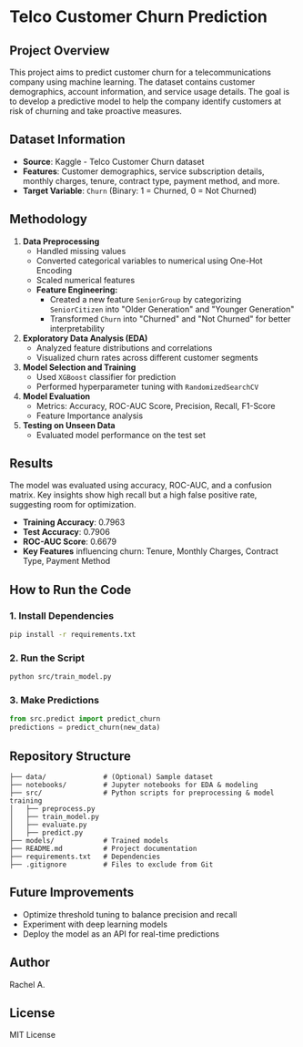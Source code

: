 # Telco Customer Churn Prediction

## Project Overview

This project aims to predict customer churn for a telecommunications company using machine learning. The dataset contains customer demographics, account information, and service usage details. The goal is to develop a predictive model to help the company identify customers at risk of churning and take proactive measures.

## Dataset Information

- **Source**: Kaggle - Telco Customer Churn dataset
- **Features**: Customer demographics, service subscription details, monthly charges, tenure, contract type, payment method, and more.
- **Target Variable**: `Churn` (Binary: 1 = Churned, 0 = Not Churned)

## Methodology

1. **Data Preprocessing**
   - Handled missing values
   - Converted categorical variables to numerical using One-Hot Encoding
   - Scaled numerical features
   - **Feature Engineering:**
     - Created a new feature `SeniorGroup` by categorizing `SeniorCitizen` into "Older Generation" and "Younger Generation"
     - Transformed `Churn` into "Churned" and "Not Churned" for better interpretability
2. **Exploratory Data Analysis (EDA)**
   - Analyzed feature distributions and correlations
   - Visualized churn rates across different customer segments
3. **Model Selection and Training**
   - Used `XGBoost` classifier for prediction
   - Performed hyperparameter tuning with `RandomizedSearchCV`
4. **Model Evaluation**
   - Metrics: Accuracy, ROC-AUC Score, Precision, Recall, F1-Score
   - Feature Importance analysis
5. **Testing on Unseen Data**
   - Evaluated model performance on the test set

## Results
The model was evaluated using accuracy, ROC-AUC, and a confusion matrix. Key insights show high recall but a high false positive rate, suggesting room for optimization.
- **Training Accuracy**: 0.7963
- **Test Accuracy**: 0.7906
- **ROC-AUC Score**: 0.6679
- **Key Features** influencing churn: Tenure, Monthly Charges, Contract Type, Payment Method

## How to Run the Code

### 1. Install Dependencies

```bash
pip install -r requirements.txt
```

### 2. Run the Script

```bash
python src/train_model.py
```

### 3. Make Predictions

```python
from src.predict import predict_churn
predictions = predict_churn(new_data)
```

## Repository Structure

```
├── data/              # (Optional) Sample dataset
├── notebooks/         # Jupyter notebooks for EDA & modeling
├── src/               # Python scripts for preprocessing & model training
│   ├── preprocess.py
│   ├── train_model.py
│   ├── evaluate.py
│   ├── predict.py
├── models/            # Trained models
├── README.md          # Project documentation
├── requirements.txt   # Dependencies
├── .gitignore         # Files to exclude from Git
```

## Future Improvements

- Optimize threshold tuning to balance precision and recall
- Experiment with deep learning models
- Deploy the model as an API for real-time predictions

## Author

Rachel A.

## License

MIT License

